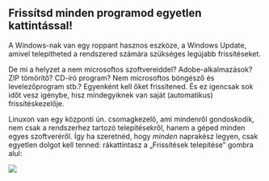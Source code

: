 

<div id="corps">

<h2>Frissítsd minden programod egyetlen kattintással!</h2>

A Windows-nak van egy roppant hasznos eszköze, a Windows Update, amivel telepítheted a rendszered számára szükséges legújabb frissítéseket.

De mi a helyzet a nem microsoftos szoftvereiddel? Adobe-alkalmazások? ZIP tömörítő? CD-író program? Nem microsoftos böngésző és levelezőprogram stb.? Egyenként kell őket frissítened. És ez igencsak sok időt vesz igénybe, hisz mindegyiknek van saját (automatikus) frissítéskezelője.

Linuxon van egy központi ún. csomagkezelő, ami mindenről gondoskodik, nem csak a rendszerhez tartozó telepítésekről, hanem a géped minden egyes szoftveréről. Így ha szeretnéd, hogy <i>minden</i> naprakész legyen, csak egyetlen dolgot kell tenned: rákattintasz a „Frissítések telepítése” gombra alul:

<img src="Images/global_update.png" />

</div>


